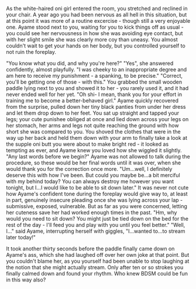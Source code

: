 As the white-haired oni girl entered the room, you stretched and reclined in your chair. A year ago you had been nervous as all hell in this situation, but at this point it was more of a routine excercise - though still a very enjoyable one. Ayame stood next to you, waiting for you to kick things off as usual - you could see her nervousness in how she was avoiding eye contact, but with her slight smile she was clearly more coy than uneasy. You almost couldn't wait to get your hands on her body, but you controlled yourself to not ruin the foreplay.

"You know what you did, and why you're here?"
"Yes", she answered confidently, almost playfully. "I was cheeky to an inappropriate degree and am here to receive my punishment - a spanking, to be precise."
"Correct, you'll be getting one of those - with this." You grabbed the small wooden paddle lying next to you and showed it to her - you rarely used it, and it had never ended well for her yet.
"Oh shi- I mean, thank you for your effort in training me to become a better-behaved girl." Ayame quickly recovered from the surprise, pulled down her tiny black panties from under her dress and let them drop down to her feet.
You sat up straight and tapped your legs; your cute punishee obliged at once and lied down across your legs on her stomach, her arms and legs not quite reaching the ground with how short she was compared to you. You shoved the clothes that were in the way up her back and held them down with your arm to finally take a look at the supple oni butt you were about to make bright red - it looked as tempting as ever, and Ayame knew you loved how she wiggled it slightly.
"Any last words before we begin?" Ayame was not allowed to talk during the procedure, so these would be her final words until it was over, when she would thank you for the correction once more.
"Um...well, I definitely deserve this with how I've been. But could you maybe be...a bit merciful with my behind today? You can always destroy me however you want tonight, but I...I would like to be able to sit down later." It was never not cute how Ayame's confident tone during the foreplay would give way to, at least in part, genuinely insecure pleading once she was lying across your lap - submissive, exposed, vulnerable. But as far as you were concerned, letting her cuteness save her had worked enough times in the past.
"Hm, why would you need to sit down? You might just be tied down on the bed for the rest of the day - I'll feed you and play with you until you feel better."
"Well, I..." said Ayame, interrupting herself with giggles, "I...wanted to...to stream later today!"

It took another thirty seconds before the paddle finally came down on Ayame's ass, which she had laughed off over her own joke at that point. But you couldn't blame her, as you yourself had been unable to stop laughing at the notion that she might actually stream. Only after ten or so strokes you finally calmed down and found your rhythm. Who knew BDSM could be fun in this way also?